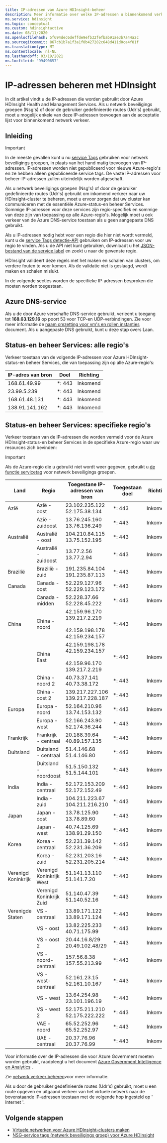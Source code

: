 ```yaml
---
title: IP-adressen van Azure HDInsight-beheer
description: Meer informatie over welke IP-adressen u binnenkomend verkeer moet toestaan, om netwerk beveiligings groepen en door de gebruiker gedefinieerde routes correct te configureren voor virtuele netwerken met Azure HDInsight.
ms.service: hdinsight
ms.topic: conceptual
ms.custom: hdinsightactive
ms.date: 08/11/2020
ms.openlocfilehash: 5f694dec6deffde9efb32fefbab91ae3b7a44a2c
ms.sourcegitcommit: 867cb1b7a1f3a1f0b427282c648d411d0ca4f81f
ms.translationtype: MT
ms.contentlocale: nl-NL
ms.lasthandoff: 03/19/2021
ms.locfileid: "99490857"
---
```

# <a name="hdinsight-management-ip-addresses"></a>IP-adressen beheren met HDInsight

In dit artikel vindt u de IP-adressen die worden gebruikt door Azure HDInsight Health and Management Services. Als u netwerk beveiligings groepen (Nsg's) of door de gebruiker gedefinieerde routes (Udr's) gebruikt, moet u mogelijk enkele van deze IP-adressen toevoegen aan de acceptatie lijst voor binnenkomend netwerk verkeer.

## <a name="introduction"></a>Inleiding
 
> [!Important]
> In de meeste gevallen kunt u nu [service Tags](hdinsight-service-tags.md) gebruiken voor netwerk beveiligings groepen, in plaats van het hand matig toevoegen van IP-adressen. IP-adressen worden niet gepubliceerd voor nieuwe Azure-regio's en ze hebben alleen gepubliceerde service tags. De vaste IP-adressen voor beheer-IP-adressen zullen uiteindelijk worden afgeschaft.

Als u netwerk beveiligings groepen (Nsg's) of door de gebruiker gedefinieerde routes (Udr's) gebruikt om inkomend verkeer naar uw HDInsight-cluster te beheren, moet u ervoor zorgen dat uw cluster kan communiceren met de essentiële Azure-status-en beheer Services.  Sommige IP-adressen voor deze services zijn regio-specifiek en sommige van deze zijn van toepassing op alle Azure-regio's. Mogelijk moet u ook verkeer van de Azure DNS-service toestaan als u geen aangepaste DNS gebruikt.

Als u IP-adressen nodig hebt voor een regio die hier niet wordt vermeld, kunt u de [service Tags detectie-API](../virtual-network/service-tags-overview.md#use-the-service-tag-discovery-api-public-preview) gebruiken om IP-adressen voor uw regio te vinden. Als u de API niet kunt gebruiken, downloadt u het [JSON-bestand van de service label](../virtual-network/service-tags-overview.md#discover-service-tags-by-using-downloadable-json-files) en zoekt u naar de gewenste regio.

HDInsight valideert deze regels met het maken en schalen van clusters, om verdere fouten te voor komen. Als de validatie niet is geslaagd, wordt maken en schalen mislukt.

In de volgende secties worden de specifieke IP-adressen besproken die moeten worden toegestaan.

## <a name="azure-dns-service"></a>Azure DNS-service

Als u de door Azure verschafte DNS-service gebruikt, verleent u toegang tot __168.63.129.16__ op poort 53 voor TCP-en UDP-verbindingen. Zie voor meer informatie de [naam omzetting voor vm's en rollen instanties](../virtual-network/virtual-networks-name-resolution-for-vms-and-role-instances.md) document. Als u aangepaste DNS gebruikt, kunt u deze stap overs Laan.

## <a name="health-and-management-services-all-regions"></a>Status-en beheer Services: alle regio's

Verkeer toestaan van de volgende IP-adressen voor Azure HDInsight-status-en beheer Services, die van toepassing zijn op alle Azure-regio's:

| IP-adres van bron | Doel  | Richting |
| ---- | ----- | ----- |
| 168.61.49.99 | \*: 443 | Inkomend |
| 23.99.5.239 | \*: 443 | Inkomend |
| 168.61.48.131 | \*: 443 | Inkomend |
| 138.91.141.162 | \*: 443 | Inkomend |

## <a name="health-and-management-services-specific-regions"></a>Status-en beheer Services: specifieke regio's

Verkeer toestaan van de IP-adressen die worden vermeld voor de Azure HDInsight-status-en beheer Services in de specifieke Azure-regio waar uw resources zich bevinden:

> [!IMPORTANT]  
> Als de Azure-regio die u gebruikt niet wordt weer gegeven, gebruikt u [de functie servicetag](hdinsight-service-tags.md) voor netwerk beveiligings groepen.

| Land | Regio | Toegestane IP-adressen van bron | Toegestaan doel | Richting |
| ---- | ---- | ---- | ---- | ----- |
| Azië | Azië - oost | 23.102.235.122</br>52.175.38.134 | \*: 443 | Inkomend |
| &nbsp; | Azië - zuidoost | 13.76.245.160</br>13.76.136.249 | \*: 443 | Inkomend |
| Australië | Australië - oost | 104.210.84.115</br>13.75.152.195 | \*: 443 | Inkomend |
| &nbsp; | Australië - zuidoost | 13.77.2.56</br>13.77.2.94 | \*: 443 | Inkomend |
| Brazilië | Brazilië - zuid | 191.235.84.104</br>191.235.87.113 | \*: 443 | Inkomend |
| Canada | Canada - oost | 52.229.127.96</br>52.229.123.172 | \*: 443 | Inkomend |
| &nbsp; | Canada - midden | 52.228.37.66</br>52.228.45.222 |\*: 443 | Inkomend |
| China | China - noord | 42.159.96.170</br>139.217.2.219</br></br>42.159.198.178</br>42.159.234.157 | \*: 443 | Inkomend |
| &nbsp; | China East | 42.159.198.178</br>42.159.234.157</br></br>42.159.96.170</br>139.217.2.219 | \*: 443 | Inkomend |
| &nbsp; | China - noord 2 | 40.73.37.141</br>40.73.38.172 | \*: 443 | Inkomend |
| &nbsp; | China - oost 2 | 139.217.227.106</br>139.217.228.187 | \*: 443 | Inkomend |
| Europa | Europa - noord | 52.164.210.96</br>13.74.153.132 | \*: 443 | Inkomend |
| &nbsp; | Europa -west| 52.166.243.90</br>52.174.36.244 | \*: 443 | Inkomend |
| Frankrijk | Frankrijk - centraal| 20.188.39.64</br>40.89.157.135 | \*: 443 | Inkomend |
| Duitsland | Duitsland - centraal | 51.4.146.68</br>51.4.146.80 | \*: 443 | Inkomend |
| &nbsp; | Duitsland - noordoost | 51.5.150.132</br>51.5.144.101 | \*: 443 | Inkomend |
| India | India - centraal | 52.172.153.209</br>52.172.152.49 | \*: 443 | Inkomend |
| &nbsp; | India - zuid | 104.211.223.67<br/>104.211.216.210 | \*: 443 | Inkomend |
| Japan | Japan - oost | 13.78.125.90</br>13.78.89.60 | \*: 443 | Inkomend |
| &nbsp; | Japan - west | 40.74.125.69</br>138.91.29.150 | \*: 443 | Inkomend |
| Korea | Korea - centraal | 52.231.39.142</br>52.231.36.209 | \*: 443 | Inkomend |
| &nbsp; | Korea - zuid | 52.231.203.16</br>52.231.205.214 | \*: 443 | Inkomend
| Verenigd Koninkrijk | Verenigd Koninkrijk West | 51.141.13.110</br>51.141.7.20 | \*: 443 | Inkomend |
| &nbsp; | Verenigd Koninkrijk Zuid | 51.140.47.39</br>51.140.52.16 | \*: 443 | Inkomend |
| Verenigde Staten | VS - centraal | 13.89.171.122</br>13.89.171.124 | \*: 443 | Inkomend |
| &nbsp; | VS - oost | 13.82.225.233</br>40.71.175.99 | \*: 443 | Inkomend |
| &nbsp; | VS - oost 2 | 20.44.16.8/29</br>20.49.102.48/29 | \*: 443 | Inkomend |
| &nbsp; | VS - noord-centraal | 157.56.8.38</br>157.55.213.99 | \*: 443 | Inkomend |
| &nbsp; | VS - west-centraal | 52.161.23.15</br>52.161.10.167 | \*: 443 | Inkomend |
| &nbsp; | VS - west | 13.64.254.98</br>23.101.196.19 | \*: 443 | Inkomend |
| &nbsp; | VS - west 2 | 52.175.211.210</br>52.175.222.222 | \*: 443 | Inkomend |
| &nbsp; | VAE - noord | 65.52.252.96</br>65.52.252.97 | \*: 443 | Inkomend |
| &nbsp; | UAE - centraal | 20.37.76.96</br>20.37.76.99 | \*: 443 | Inkomend |

Voor informatie over de IP-adressen die voor Azure Government moeten worden gebruikt, raadpleegt u het document [Azure Government Intelligence en Analytics](../azure-government/compare-azure-government-global-azure.md) .

Zie [netwerk verkeer beheren](./control-network-traffic.md)voor meer informatie.

Als u door de gebruiker gedefinieerde routes (Udr's) gebruikt, moet u een route opgeven en uitgaand verkeer van het virtuele netwerk naar de bovenstaande IP-adressen toestaan met de volgende hop ingesteld op ' Internet '.

## <a name="next-steps"></a>Volgende stappen

* [Virtuele netwerken voor Azure HDInsight-clusters maken](hdinsight-create-virtual-network.md)
* [NSG-service tags (netwerk beveiligings groep) voor Azure HDInsight](hdinsight-service-tags.md)

